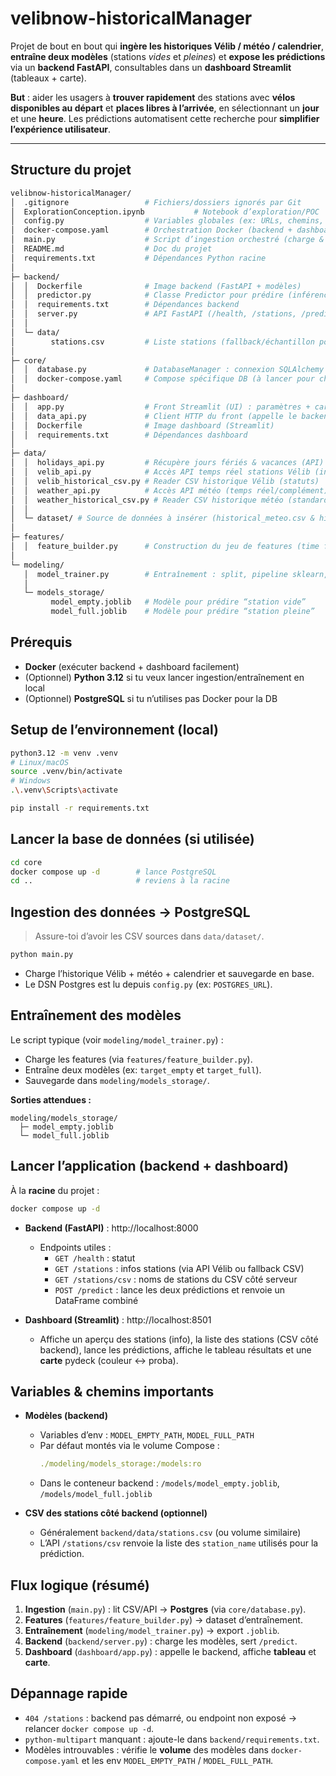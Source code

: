 # velibnow-historicalManager

Projet de bout en bout qui **ingère les historiques Vélib / météo / calendrier**, **entraîne deux modèles** (stations *vides* et *pleines*) et **expose les prédictions** via un **backend FastAPI**, consultables dans un **dashboard Streamlit** (tableaux + carte).

**But** : aider les usagers à **trouver rapidement** des stations avec **vélos disponibles au départ** et **places libres à l’arrivée**, en sélectionnant un **jour** et une **heure**. Les prédictions automatisent cette recherche pour **simplifier l’expérience utilisateur**.

---

## Structure du projet 
```bash
velibnow-historicalManager/
│  .gitignore                 # Fichiers/dossiers ignorés par Git
│  ExplorationConception.ipynb           # Notebook d’exploration/POC
│  config.py                  # Variables globales (ex: URLs, chemins, clés)
│  docker-compose.yaml        # Orchestration Docker (backend + dashboard + volumes)
│  main.py                    # Script d’ingestion orchestré (charge & sauvegarde en DB)
│  README.md                  # Doc du projet
│  requirements.txt           # Dépendances Python racine
│
├─ backend/
│  │  Dockerfile              # Image backend (FastAPI + modèles)
│  │  predictor.py            # Classe Predictor pour prédire (inférence : features + predict_proba)
│  │  requirements.txt        # Dépendances backend
│  │  server.py               # API FastAPI (/health, /stations, /predict…)
│  │
│  └─ data/
│        stations.csv         # Liste stations (fallback/échantillon pour tests)
│
├─ core/
│  │  database.py             # DatabaseManager : connexion SQLAlchemy + to_sql/read_sql
│  │  docker-compose.yaml     # Compose spécifique DB (à lancer pour charger les données avant entrainement)
│
├─ dashboard/
│  │  app.py                  # Front Streamlit (UI) : paramètres + carte + tableaux
│  │  data_api.py             # Client HTTP du front (appelle le backend)
│  │  Dockerfile              # Image dashboard (Streamlit)
│  │  requirements.txt        # Dépendances dashboard
│
├─ data/
│  │  holidays_api.py         # Récupère jours fériés & vacances (API)
│  │  velib_api.py            # Accès API temps réel stations Vélib (info)
│  │  velib_historical_csv.py # Reader CSV historique Vélib (statuts)
│  │  weather_api.py          # Accès API météo (temps réel/complément)
│  │  weather_historical_csv.py # Reader CSV historique météo (standardisé)
│  │
│  └─ dataset/ # Source de données à insérer (historical_meteo.csv & historique_stations.csv)
│
├─ features/
│  │  feature_builder.py      # Construction du jeu de features (time flags, merges…)
│
└─ modeling/
   │  model_trainer.py        # Entraînement : split, pipeline sklearn, save joblib
   │
   └─ models_storage/
         model_empty.joblib   # Modèle pour prédire “station vide”
         model_full.joblib    # Modèle pour prédire “station pleine”
```
## Prérequis
- **Docker** (exécuter backend + dashboard facilement)
- (Optionnel) **Python 3.12** si tu veux lancer ingestion/entraînement en local
- (Optionnel) **PostgreSQL** si tu n’utilises pas Docker pour la DB

## Setup de l’environnement (local)
```bash
python3.12 -m venv .venv
# Linux/macOS
source .venv/bin/activate
# Windows
.\.venv\Scripts\activate

pip install -r requirements.txt
```

## Lancer la base de données (si utilisée)
```bash
cd core
docker compose up -d        # lance PostgreSQL
cd ..                       # reviens à la racine
```

## Ingestion des données → PostgreSQL
> Assure-toi d’avoir les CSV sources dans `data/dataset/`.

```bash
python main.py
```
- Charge l’historique Vélib + météo + calendrier et sauvegarde en base.
- Le DSN Postgres est lu depuis `config.py` (ex: `POSTGRES_URL`).

## Entraînement des modèles
Le script typique (voir `modeling/model_trainer.py`) :
- Charge les features (via `features/feature_builder.py`).
- Entraîne deux modèles (ex: `target_empty` et `target_full`).
- Sauvegarde dans `modeling/models_storage/`.

**Sorties attendues :**
```
modeling/models_storage/
  ├─ model_empty.joblib
  └─ model_full.joblib
```

## Lancer l’application (backend + dashboard)
À la **racine** du projet :
```bash
docker compose up -d
```
- **Backend (FastAPI)** : http://localhost:8000  
  - Endpoints utiles :
    - `GET /health` : statut
    - `GET /stations` : infos stations (via API Vélib ou fallback CSV)
    - `GET /stations/csv` : noms de stations du CSV côté serveur
    - `POST /predict` : lance les deux prédictions et renvoie un DataFrame combiné

- **Dashboard (Streamlit)** : http://localhost:8501  
  - Affiche un aperçu des stations (info), la liste des stations (CSV côté backend), lance les prédictions, affiche le tableau résultats et une **carte** pydeck (couleur ↔ proba).

## Variables & chemins importants
- **Modèles (backend)**  
  - Variables d’env : `MODEL_EMPTY_PATH`, `MODEL_FULL_PATH`  
  - Par défaut montés via le volume Compose :
    ```yaml
    ./modeling/models_storage:/models:ro
    ```
  - Dans le conteneur backend : `/models/model_empty.joblib`, `/models/model_full.joblib`

- **CSV des stations côté backend (optionnel)**  
  - Généralement `backend/data/stations.csv` (ou volume similaire)
  - L’API `/stations/csv` renvoie la liste des `station_name` utilisés pour la prédiction.

## Flux logique (résumé)
1. **Ingestion** (`main.py`) : lit CSV/API → **Postgres** (via `core/database.py`).
2. **Features** (`features/feature_builder.py`) → dataset d’entraînement.
3. **Entraînement** (`modeling/model_trainer.py`) → export `.joblib`.
4. **Backend** (`backend/server.py`) : charge les modèles, sert `/predict`.
5. **Dashboard** (`dashboard/app.py`) : appelle le backend, affiche **tableau** et **carte**.

## Dépannage rapide
- `404 /stations` : backend pas démarré, ou endpoint non exposé → relancer `docker compose up -d`.
- `python-multipart` manquant : ajoute-le dans `backend/requirements.txt`.
- Modèles introuvables : vérifie le **volume** des modèles dans `docker-compose.yaml` et les env `MODEL_EMPTY_PATH` / `MODEL_FULL_PATH`.
